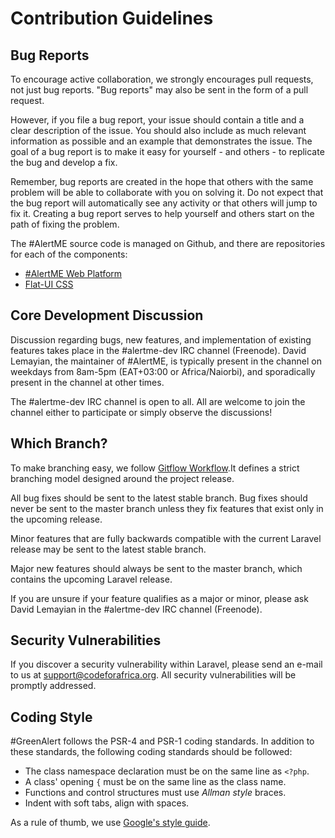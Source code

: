 # Contribution Guidelines

## Bug Reports

To encourage active collaboration, we strongly encourages pull requests, not just bug reports. "Bug reports" may also be sent in the form of a pull request.

However, if you file a bug report, your issue should contain a title and a clear description of the issue. You should also include as much relevant information as possible and an example that demonstrates the issue. The goal of a bug report is to make it easy for yourself - and others - to replicate the bug and develop a fix.

Remember, bug reports are created in the hope that others with the same problem will be able to collaborate with you on solving it. Do not expect that the bug report will automatically see any activity or that others will jump to fix it. Creating a bug report serves to help yourself and others start on the path of fixing the problem.

The #AlertME source code is managed on Github, and there are repositories for each of the components:

- [#AlertME Web Platform](https://github.com/CodeForAfrica/AlertME)
- [Flat-UI CSS ](https://github.com/DavidLemayian/Flat-UI)

## Core Development Discussion

Discussion regarding bugs, new features, and implementation of existing features takes place in the #alertme-dev IRC channel (Freenode). David Lemayian, the maintainer of #AlertME, is typically present in the channel on weekdays from 8am-5pm (EAT+03:00 or Africa/Naiorbi), and sporadically present in the channel at other times.

The #alertme-dev IRC channel is open to all. All are welcome to join the channel either to participate or simply observe the discussions!


## Which Branch?

To make branching easy, we follow [Gitflow Workflow](https://www.atlassian.com/git/tutorials/comparing-workflows/gitflow-workflow).It defines a strict branching model designed around the project release.

All bug fixes should be sent to the latest stable branch. Bug fixes should never be sent to the master branch unless they fix features that exist only in the upcoming release.

Minor features that are fully backwards compatible with the current Laravel release may be sent to the latest stable branch.

Major new features should always be sent to the master branch, which contains the upcoming Laravel release.

If you are unsure if your feature qualifies as a major or minor, please ask David Lemayian in the #alertme-dev IRC channel (Freenode).


## Security Vulnerabilities

If you discover a security vulnerability within Laravel, please send an e-mail to us at support@codeforafrica.org. All security vulnerabilities will be promptly addressed.


## Coding Style

\#GreenAlert follows the PSR-4 and PSR-1 coding standards. In addition to these standards, the following coding standards should be followed:

- The class namespace declaration must be on the same line as `<?php`.
- A class' opening `{` must be on the same line as the class name.
- Functions and control structures must use *Allman style* braces.
- Indent with soft tabs, align with spaces.

As a rule of thumb, we use [Google's style guide](https://code.google.com/p/google-styleguide/).
